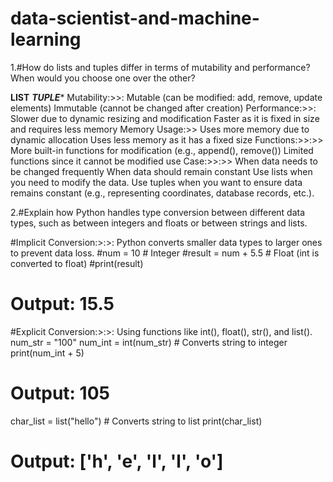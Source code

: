 # data-scientist-and-machine-learning
1.#How do lists and tuples differ in terms of mutability and performance? When would you choose one over the other? 

**********************************LIST**********************************           *********************************TUPLE**********************************
Mutability:>>:  Mutable (can be modified: add, remove, update elements)                       Immutable (cannot be changed after creation) 
Performance:>>: Slower due to dynamic resizing and modification                               Faster as it is fixed in size and requires less memory
Memory Usage:>> Uses more memory due to dynamic allocation                                    Uses less memory as it has a fixed size
Functions:>>:>>	More built-in functions for modification (e.g., append(), remove())           Limited functions since it cannot be modified
use Case:>>:>>	When data needs to be changed frequently                                      When data should remain constant
Use lists when you need to modify the data.
Use tuples when you want to ensure data remains constant (e.g., representing coordinates, database records, etc.).

2.#Explain how Python handles type conversion between different data types, such as between integers and floats or between strings and lists.

#Implicit Conversion:>:>: Python converts smaller data types to larger ones to prevent data loss.
#num = 10      # Integer
#result = num + 5.5  # Float (int is converted to float)
#print(result)  
# Output: 15.5

#Explicit Conversion:>:>: Using functions like int(), float(), str(), and list().
num_str = "100"
num_int = int(num_str)  # Converts string to integer
print(num_int + 5) 
# Output: 105

char_list = list("hello")  # Converts string to list
print(char_list)  
# Output: ['h', 'e', 'l', 'l', 'o']


